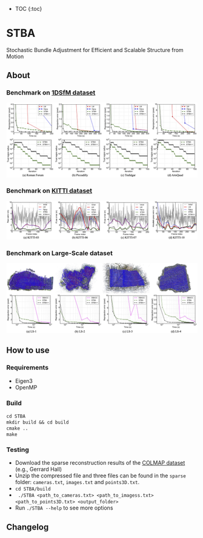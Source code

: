 * TOC
{:toc}

# STBA
Stochastic Bundle Adjustment for Efficient and Scalable Structure from Motion

## About


### Benchmark on [1DSfM dataset](http://www.cs.cornell.edu/projects/1dsfm/)
![1DSfM](doc/1DSfM.jpg)


### Benchmark on [KITTI dataset](http://www.cvlibs.net/datasets/kitti/eval_odometry.php)
![KITTI](doc/KITTI.jpg)


### Benchmark on Large-Scale dataset
![largs_scale](doc/large_scale.jpg)





## How to use

### Requirements

* Eigen3
* OpenMP 

### Build
 
 ```
 cd STBA
 mkdir build && cd build
 cmake ..
 make
 ```

### Testing

* Download the sparse reconstruction results of the [COLMAP dataset](https://colmap.github.io/datasets.html) (e.g., Gerrard Hall)
* Unzip the compressed file and three files can be found in the `sparse` folder: `cameras.txt`, `images.txt` and `points3D.txt`.
* ``` cd STBA/build ```
* ``` ./STBA <path_to_cameras.txt> <path_to_imagess.txt>  <path_to_points3D.txt> <output_folder>```
* Run ```./STBA --help``` to see more options




## Changelog